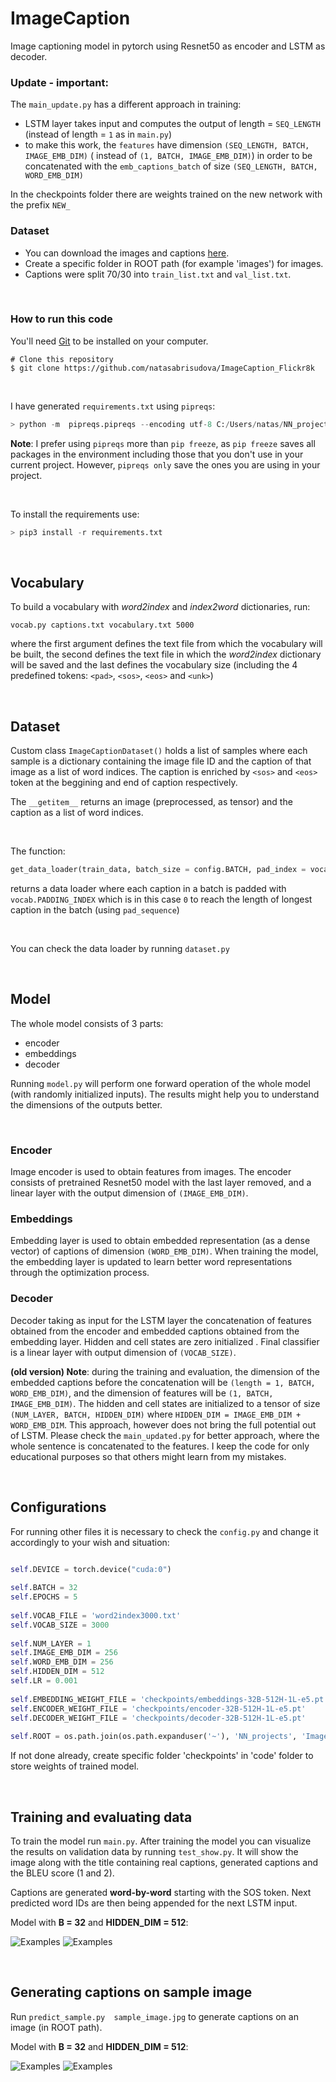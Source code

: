 # ImageCaption

Image captioning model in pytorch using Resnet50 as encoder and LSTM as decoder.

### Update - important: 

The ```main_update.py``` has a different approach in training:
- LSTM layer takes input and computes the output of length = ```SEQ_LENGTH``` (instead of length = ```1``` as in ```main.py```) 
- to make this work, the ```features``` have dimension ```(SEQ_LENGTH, BATCH, IMAGE_EMB_DIM)``` ( instead of ```(1, BATCH, IMAGE_EMB_DIM)```) in order to be concatenated with the ```emb_captions_batch``` of size ```(SEQ_LENGTH, BATCH, WORD_EMB_DIM)```

In the checkpoints folder there are weights trained on the new network with the prefix ```NEW_```

### Dataset
- You can download the images and captions [here](https://www.kaggle.com/datasets/adityajn105/flickr8k).
- Create a specific folder in ROOT path (for example 'images') for images.
- Captions were split 70/30 into ```train_list.txt``` and ```val_list.txt```.

<br>

### How to run this code

You'll need [Git](https://git-scm.com) to be installed on your computer.
```
# Clone this repository
$ git clone https://github.com/natasabrisudova/ImageCaption_Flickr8k
```

<br>

I have generated ```requirements.txt``` using ```pipreqs```:

```python
> python -m  pipreqs.pipreqs --encoding utf-8 C:/Users/natas/NN_projects/ImageCaption_Flickr8k/code/
```

**Note**: I prefer using ```pipreqs``` more than ```pip freeze```, as ```pip freeze``` saves all packages in the environment including those that you don't use in your current project. However, ```pipreqs only``` save the ones you are using in your project.

<br>

To install the requirements use:

```python
> pip3 install -r requirements.txt
```

<br>

## Vocabulary

To build a vocabulary with *word2index* and *index2word* dictionaries, run:
```
vocab.py captions.txt vocabulary.txt 5000
``` 

where the first argument defines the text file from which the vocabulary will be built, the second defines the text file in which the *word2index* dictionary will be saved and the last defines the vocabulary size (including the 4 predefined tokens: ```<pad>```, ```<sos>```, ```<eos>``` and ```<unk>```)

<br>

## Dataset

Custom class ```ImageCaptionDataset()``` holds a list of samples where each sample is a dictionary containing the image file ID and the caption of that image as a list of word indices. The caption is enriched by ```<sos>``` and ```<eos>``` token at the beggining and end of caption respectively. 

The ```__getitem__``` returns an image (preprocessed, as tensor) and the caption as a list of word indices.

<br>

The function:
```python
get_data_loader(train_data, batch_size = config.BATCH, pad_index = vocab.PADDING_INDEX)
``` 
returns a data loader where each caption in a batch is padded with ```vocab.PADDING_INDEX``` which is in this case ```0``` to reach the length of longest caption in the batch (using ```pad_sequence```)

<br>

You can check the data loader by running ```dataset.py```

<br>


## Model

The whole model consists of 3 parts:
- encoder
- embeddings
- decoder

Running ```model.py``` will perform one forward operation of the whole model (with randomly initialized inputs). The results might help you to understand the dimensions of the outputs better. 

<br>

### Encoder

Image encoder is used to obtain features from images. The encoder consists of pretrained Resnet50 model with the last layer removed, and a linear layer with the output dimension of 
```(IMAGE_EMB_DIM)```.

### Embeddings

Embedding layer is used to obtain embedded representation (as a dense vector) of captions of dimension ```(WORD_EMB_DIM)```.  When training the model, the embedding layer is updated to learn better word representations through the optimization process.

### Decoder

Decoder taking as input for the LSTM layer the concatenation of features obtained from the encoder and embedded captions obtained from the embedding layer. Hidden and cell states are zero initialized . Final classifier is a linear layer with output dimension of ```(VOCAB_SIZE)```.

**(old version) Note**: during the training and evaluation, the dimension of the embedded captions before the concatenation will be ```(length = 1, BATCH, WORD_EMB_DIM)```, and the dimension of features will be ```(1, BATCH,  IMAGE_EMB_DIM)```. The hidden and cell states are initialized to a tensor of size ```(NUM_LAYER, BATCH, HIDDEN_DIM)``` where ```HIDDEN_DIM = IMAGE_EMB_DIM + WORD_EMB_DIM```. This approach, however does not bring the full potential out of LSTM. Please check the ```main_updated.py``` for better approach, where the whole sentence is concatenated to the features. I keep the code for only educational purposes so that others might learn from my mistakes.

<br>



## Configurations

For running other files it is necessary to check the ```config.py``` and change it accordingly to your wish and situation:

```python

self.DEVICE = torch.device("cuda:0")
        
self.BATCH = 32
self.EPOCHS = 5
        
self.VOCAB_FILE = 'word2index3000.txt'
self.VOCAB_SIZE = 3000
        
self.NUM_LAYER = 1
self.IMAGE_EMB_DIM = 256
self.WORD_EMB_DIM = 256
self.HIDDEN_DIM = 512
self.LR = 0.001
        
self.EMBEDDING_WEIGHT_FILE = 'checkpoints/embeddings-32B-512H-1L-e5.pt'
self.ENCODER_WEIGHT_FILE = 'checkpoints/encoder-32B-512H-1L-e5.pt'
self.DECODER_WEIGHT_FILE = 'checkpoints/decoder-32B-512H-1L-e5.pt'
        
self.ROOT = os.path.join(os.path.expanduser('~'), 'NN_projects', 'ImageCaption_Flickr8k') 

``` 

If not done already, create specific folder 'checkpoints' in 'code' folder to store weights of trained model.

<br>

## Training and evaluating data

To train the model run ```main.py```.
After training the model you can visualize the results on validation data by running ```test_show.py```. It will show the image along with the title containing real captions, generated captions and the BLEU score (1 and 2).

Captions are generated **word-by-word** starting with the SOS token. Next predicted word IDs are then being appended for the next LSTM input.

Model with **B = 32** and **HIDDEN_DIM = 512**:

![Examples](./predicted_examples/32B512H_1.png ) ![Examples](./predicted_examples/32B512H_2.png ) 



<br>

## Generating captions on sample image

Run ```predict_sample.py  sample_image.jpg``` to generate captions on an image (in ROOT path).

Model with **B = 32** and **HIDDEN_DIM = 512**:

![Examples](./predicted_examples/32B512H_example1.png ) ![Examples](./predicted_examples/32B512H_example2.png ) 



